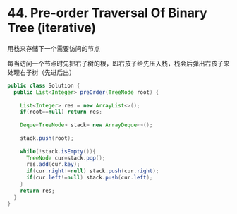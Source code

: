 # 44. Pre-order Traversal Of Binary Tree (iterative)

用栈来存储下一个需要访问的节点 

每当访问一个节点时先把右子树的根，即右孩子给先压入栈，栈会后弹出右孩子来处理右子树（先进后出）

```java
public class Solution {
  public List<Integer> preOrder(TreeNode root) {
    
    List<Integer> res = new ArrayList<>();
    if(root==null) return res;
    
    Deque<TreeNode> stack= new ArrayDeque<>();
    
    stack.push(root);
    
    while(!stack.isEmpty()){
      TreeNode cur=stack.pop();
      res.add(cur.key);
      if(cur.right!=null) stack.push(cur.right);
      if(cur.left!=null) stack.push(cur.left);
    }
    return res;
  }
}
